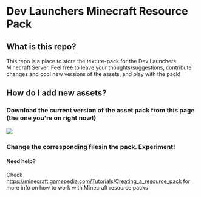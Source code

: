 # Dev Launchers Minecraft Resource Pack

## What is this repo?
This repo is a place to store the texture-pack for the Dev Launchers Minecraft Server.
Feel free to leave your thoughts/suggestions, contribute changes and cool new versions of the assets, and play with the pack!

## How do I add new assets? 
### Download the current version of the asset pack from __this__ page (the one you're on right now!)
[![](https://cdn.discordapp.com/attachments/705526685134487614/785335049695658004/download_1.png)](Screenshot)

### Change the corresponding filesin the pack. Experiment!

#### Need help?
Check https://minecraft.gamepedia.com/Tutorials/Creating_a_resource_pack for more info on how to work with Minecraft resource packs
